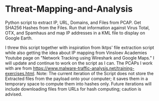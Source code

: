 # Threat-Mapping-and-Analysis
Python script to extract IP, URL, Domains, and Files from PCAP.  Get SHA256 Hashes from the Files. Run that information against Virus Total, OTX, and Spamhaus and map IP addresses in a KML file to display on Google Earth.

I threw this script together with inspiration from Iktps' file extraction script while also getting the idea about IP mapping from Vinsloev Academies Youtube page on "Network Tracking using Wireshark and Google Maps."
I will update and continue to work on the script as I can.
The PCAPs I work with are from https://www.malware-traffic-analysis.net/training-exercises.html.
Note: The current iteration of the Script does not store the Extracted files from the payload onto your computer; it saves them in a temporary space to compute them into hashes only.
Future iterations will include downloading files from URLs for hash computing; caution is advised.
